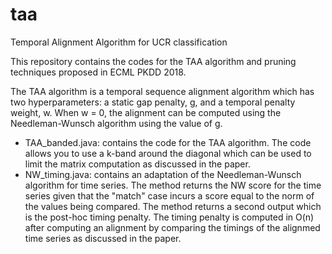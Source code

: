# taa
Temporal Alignment Algorithm for UCR classification

This repository contains the codes for the TAA algorithm and pruning techniques proposed in ECML PKDD 2018.

The TAA algorithm is a temporal sequence alignment algorithm which has two hyperparameters: a static gap penalty, g, and a temporal penalty weight, w.
When w = 0, the alignment can be computed using the Needleman-Wunsch algorithm using the value of g.

- TAA_banded.java: contains the code for the TAA algorithm.  The code allows you to use a k-band around the diagonal which can be used to limit the matrix computation as discussed in the paper.
- NW_timing.java: contains an adaptation of the Needleman-Wunsch algorithm for time series.  The method returns the NW score for the time series given that the "match" case incurs a score equal to the norm of the values being compared.  The method returns a second output which is the post-hoc timing penalty.  The timing penalty is computed in O(n) after computing an alignment by comparing the timings of the alignmed time series as discussed in the paper.

